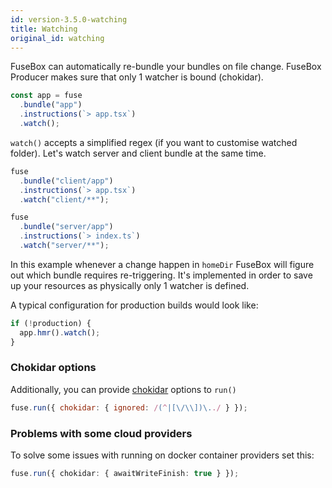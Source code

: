 ```yaml
---
id: version-3.5.0-watching
title: Watching
original_id: watching
---
```


FuseBox can automatically re-bundle your bundles on file change. FuseBox
Producer makes sure that only 1 watcher is bound (chokidar).

```js
const app = fuse
  .bundle("app")
  .instructions(`> app.tsx`)
  .watch();
```

`watch()` accepts a simplified regex (if you want to customise watched folder).
Let's watch server and client bundle at the same time.

```js
fuse
  .bundle("client/app")
  .instructions(`> app.tsx`)
  .watch("client/**");

fuse
  .bundle("server/app")
  .instructions(`> index.ts`)
  .watch("server/**");
```

In this example whenever a change happen in `homeDir` FuseBox will figure out
which bundle requires re-triggering. It's implemented in order to save up your
resources as physically only 1 watcher is defined.

A typical configuration for production builds would look like:

```js
if (!production) {
  app.hmr().watch();
}
```

### Chokidar options

Additionally, you can provide [chokidar](https://github.com/paulmillr/chokidar)
options to `run()`

```js
fuse.run({ chokidar: { ignored: /(^|[\/\\])\../ } });
```

### Problems with some cloud providers

To solve some issues with running on docker container providers set this:

```ts
fuse.run({ chokidar: { awaitWriteFinish: true } });
```
